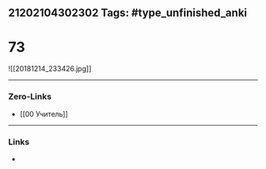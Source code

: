21202104302302
Tags: #type_unfinished_anki 
---
# 73

![[20181214_233426.jpg]]

---
### Zero-Links
- [[00 Учитель]]
---
### Links
-